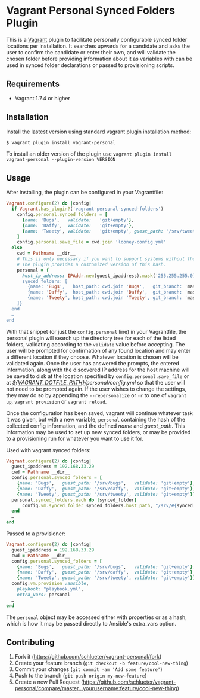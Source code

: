 # Vagrant Personal Synced Folders Plugin

This is a [Vagrant](http://www.vagrantup.com) plugin to facilitate personally configurable synced folder locations per installation. It searches upwards for a candidate and asks the user to confirm the candidate or enter their own, and will validate the chosen folder before providing information about it as variables with can be used in synced folder declarations or passed to provisioning scripts.

## Requirements

* Vagrant 1.7.4 or higher

## Installation

Install the lastest version using standard vagrant plugin installation method:

```sh
$ vagrant plugin install vagrant-personal
```

To install an older version of the plugin use `vagrant plugin install vagrant-personal --plugin-version VERSION`

## Usage

After installing, the plugin can be configured in your Vagrantfile:

```ruby
Vagrant.configure(2) do |config|
  if Vagrant.has_plugin?('vagrant-personal-synced-folders')
    config.personal.synced_folders = [
      {name: 'Bugs',   validate:   'git+empty'},
      {name: 'Daffy',  validate:   'git+empty'},
      {name: 'Tweety', validate:   'git+empty', guest_path: '/srv/tweety'}
    ]
    config.personal.save_file = cwd.join 'looney-config.yml'
  else
    cwd = Pathname __dir__
    # This is only necessary if you want to support systems without the plugin
    # The plugin provides a customized version of this hash.
    personal = {
      host_ip_address: IPAddr.new(guest_ipaddress).mask('255.255.255.0).succ,
      synced_folders: [
        {name: 'Bugs',   host_path: cwd.join 'Bugs',   git_branch: 'master'},
        {name: 'Daffy',  host_path: cwd.join 'Daffy',  git_branch: 'master'},
        {name: 'Tweety', host_path: cwd.join 'Tweety', git_branch: 'master', guest_path: '/srv/tweety'}
    ]}
  end
  …
end
```

With that snippet (or just the `config.personal` line) in your Vagrantfile, the personal plugin will search up the directory tree for each of the listed folders, validating according to the `validate` value before accepting. The user will be prompted for confirmation of any found location and may enter a different location if they choose. Whatever location is chosen will be validated again. Once the user has answered the prompts, the entered information, along with the discovered IP address for the host machine will be saved to disk at the location specified by `config.personal.save_file` or at *[${VAGRANT_DOTFILE_PATH}](https://docs.vagrantup.com/v2/other/environmental-variables.html)/personal/config.yml* so that the user will not need to be prompted again. If the user wishes to change the settings, they may do so by appending the `--repersonalize` or `-r` to one of `vagrant up`, `vagrant provision` or `vagrant reload`.

Once the configuration has been saved, vagrant will continue whatever task it was given, but with a new variable, `personal` containing the hash of the collected config information, and the defined *name* and *guest_path*. This information may be used to set up new synced folders, or may be provided to a provisioning run for whatever you want to use it for.

Used with vagrant synced folders:

```ruby
Vagrant.configure(2) do |config|
  guest_ipaddress = 192.168.33.29
  cwd = Pathname __dir__
  config.personal.synced_folders = [
    {name: 'Bugs',   guest_path: '/srv/bugs',   validate: 'git+empty'},
    {name: 'Daffy',  guest_path: '/srv/daffy',  validate: 'git+empty'},
    {name: 'Tweety', guest_path: '/srv/tweety', validate: 'git+empty'}]
  personal.synced_folders.each do |synced_folder|
      config.vm.synced_folder synced_folders.host_path, "/srv/#{synced_folder.name}"
  end
  …
end
```

Passed to a provisioner:

```ruby
Vagrant.configure(2) do |config|
  guest_ipaddress = 192.168.33.29
  cwd = Pathname __dir__
  config.personal.synced_folders = [
    {name: 'Bugs',   guest_path: '/srv/bugs',   validate: 'git+empty'},
    {name: 'Daffy',  guest_path: '/srv/daffy',  validate: 'git+empty'},
    {name: 'Tweety', guest_path: '/srv/tweety', validate: 'git+empty'}]
  config.vm.provision :ansible,
    playbook: "playbook.yml",
    extra_vars: personal
  …
end
```

The `personal` object may be accessed either with properties or as a hash, which is how it may be passed directly to Ansible's extra_vars option.

## Contributing

1. Fork it (https://github.com/schlueter/vagrant-personal/fork)
2. Create your feature branch (`git checkout -b feature/cool-new-thing`)
3. Commit your changes (`git commit -am 'Add some feature'`)
4. Push to the branch (`git push origin my-new-feature`)
5. Create a new Pull Request (https://github.com/schlueter/vagrant-personal/compare/master...yourusername:feature/cool-new-thing)
